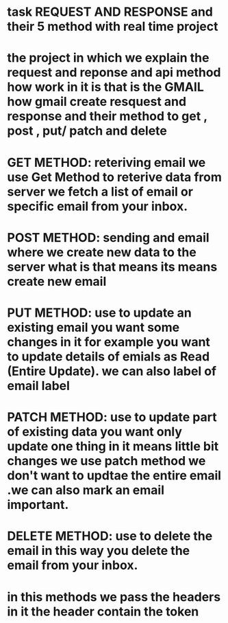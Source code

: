 # task REQUEST AND RESPONSE and their 5 method with real time project

# the project in which we explain the request and reponse and api method how work in it is that is the GMAIL how gmail create resquest and response and their method to get , post , put/ patch and delete

# GET METHOD: reteriving email we use Get Method to reterive data from server we fetch a list of email or specific email from your inbox.

# POST METHOD: sending and email where we create new data to the server what is that means its means create new email 

# PUT METHOD: use to update an existing email you want some changes in it for example you want to update details of emials as Read (Entire Update).    we can also label of email label
 

# PATCH METHOD: use to update part of existing data you want only update one thing in it means little bit changes we use patch method we don't want to updtae the entire email .we can also mark an email important.

# DELETE METHOD: use to delete the email in this way you delete the email from your inbox.

# in this methods we pass the headers in it the header contain the token 